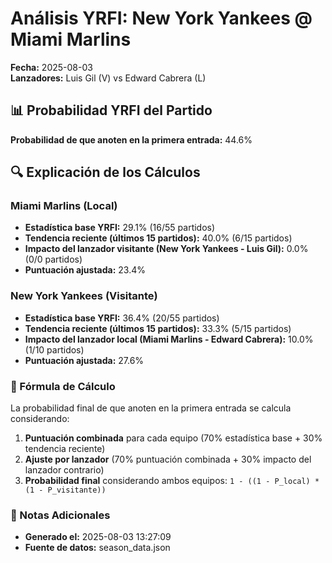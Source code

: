 # Análisis YRFI: New York Yankees @ Miami Marlins

**Fecha:** 2025-08-03  
**Lanzadores:** Luis Gil (V) vs Edward Cabrera (L)

## 📊 Probabilidad YRFI del Partido

**Probabilidad de que anoten en la primera entrada:** 44.6%

## 🔍 Explicación de los Cálculos

### Miami Marlins (Local)
- **Estadística base YRFI:** 29.1% (16/55 partidos)
- **Tendencia reciente (últimos 15 partidos):** 40.0% (6/15 partidos)
- **Impacto del lanzador visitante (New York Yankees - Luis Gil):** 0.0% (0/0 partidos)
- **Puntuación ajustada:** 23.4%

### New York Yankees (Visitante)
- **Estadística base YRFI:** 36.4% (20/55 partidos)
- **Tendencia reciente (últimos 15 partidos):** 33.3% (5/15 partidos)
- **Impacto del lanzador local (Miami Marlins - Edward Cabrera):** 10.0% (1/10 partidos)
- **Puntuación ajustada:** 27.6%

### 📝 Fórmula de Cálculo

La probabilidad final de que anoten en la primera entrada se calcula considerando:
1. **Puntuación combinada** para cada equipo (70% estadística base + 30% tendencia reciente)
2. **Ajuste por lanzador** (70% puntuación combinada + 30% impacto del lanzador contrario)
3. **Probabilidad final** considerando ambos equipos: `1 - ((1 - P_local) * (1 - P_visitante))`

### 📌 Notas Adicionales

- **Generado el:** 2025-08-03 13:27:09
- **Fuente de datos:** season_data.json
